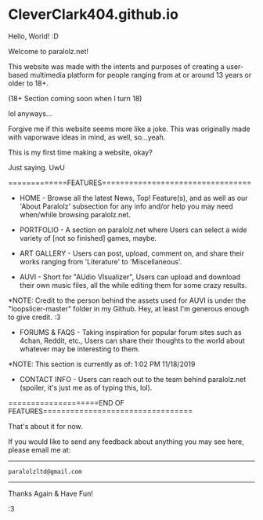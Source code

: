 # CleverClark404.github.io

Hello, World! :D

Welcome to paralolz.net!

This website was made with the intents and purposes
of creating a user-based multimedia platform for people
ranging from at or around 13 years or older to 18+.

(18+ Section coming soon when I turn 18)

lol anyways...

Forgive me if this website seems more like a joke.
This was originally made with vaporwave ideas in
mind, as well, so...yeah.

This is my first time making a website, okay?

Just saying. UwU

=============FEATURES=================================

- HOME -
    Browse all the latest News, Top! Feature(s), and as
well as our 'About Paralolz' subsection for any info and/or
help you may need when/while browsing paralolz.net.


- PORTFOLIO -
    A section on paralolz.net where Users
can select a wide variety of [not so finished] games, maybe.


- ART GALLERY -
    Users can post, upload, comment on, and
share their works ranging from 'Literature' to 'Miscellaneous'.


- AUVI -
    Short for "AUdio VIsualizer", Users can upload and
download their own music files, all the while editing them for
some crazy results. 

*NOTE: Credit to the person behind the assets used for AUVI is under
the "loopslicer-master" folder in my Github. Hey, at least I'm
generous enough to give credit. :3


- FORUMS & FAQS -
Taking inspiration for popular forum sites such as 4chan, Reddit,
etc., Users can share their thoughts to the world about whatever
may be interesting to them.

*NOTE: This section is currently <UNDER CONSTRUCTION> as of:
    1:02 PM 11/18/2019


- CONTACT INFO -
Users can reach out to the team behind paralolz.net (spoiler, it's
just me as of typing this, lol).

====================END OF FEATURES=================================

That's about it for now.

If you would like to send any feedback about anything you may see
here, please email me at:

--------------------------------------------------------------------

    paralolzltd@gmail.com
    
-------------------------------------------------------------------- 
   
Thanks Again & Have Fun!

:3
    
